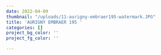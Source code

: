 ```yaml
---
date: 2022-04-09
thumbnail: "/uploads/11-aurigny-embraer195-watermark.JPG"
title: 'AURIGNY EMBRAER 195 '
categories: []
project_bg_color: ''
project_fg_color: ''

---
```

